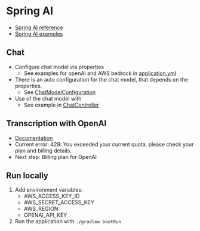 # Spring AI

* [Spring AI reference](https://docs.spring.io/spring-ai/reference/index.html)
* [Spring AI examples](https://github.com/spring-projects/spring-ai-examples)

## Chat

* Configure chat model via properties
  * See examples for openAI and AWS bedrock in [application.yml](../../src/main/resources/application.yml)
* There is an auto configuration for the chat model, that depends on the properties.
  * See [ChatModelConfiguration](../../src/main/kotlin/de/jkrech/tutorial/chatty/application/ChatModelConfiguration.kt)
* Use of the chat model with 
  * See example in [ChatController](../../src/main/kotlin/de/jkrech/tutorial/chatty/ports/rest/ChatController.kt)

## Transcription with OpenAI

* [Documentation](https://docs.spring.io/spring-ai/reference/api/audio/transcriptions/openai-transcriptions.html)
* Current error: 429: You exceeded your current quota, please check your plan and billing details.
* Next step: Billing plan for OpenAI

## Run locally

1. Add environment variables: 
   * AWS_ACCESS_KEY_ID
   * AWS_SECRET_ACCESS_KEY
   * AWS_REGION
   * OPENAI_API_KEY
2. Run the application with `./gradlew bootRun`
